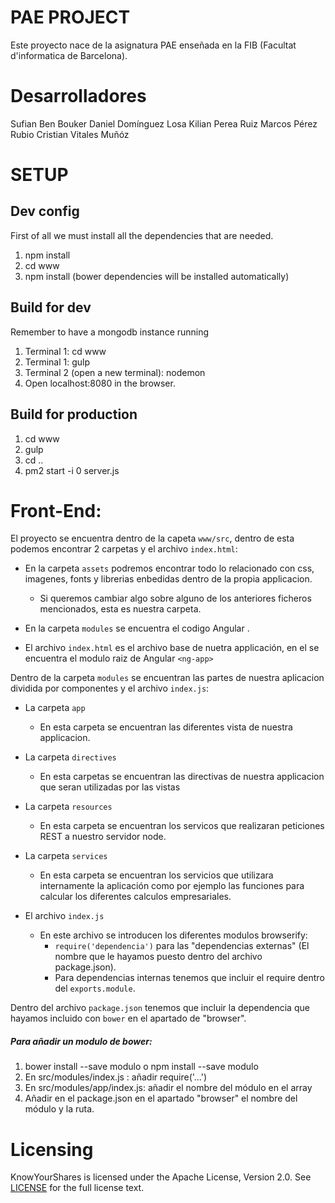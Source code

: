 # PAE PROJECT
Este proyecto nace de la asignatura PAE enseñada en la FIB (Facultat d'informatica de Barcelona).

# Desarrolladores
Sufian Ben Bouker
Daniel Domínguez Losa
Kilian Perea Ruiz
Marcos Pérez Rubio
Cristian Vitales Muñóz

# SETUP

## Dev config
First of all we must install all the dependencies that are needed.
1. npm install
1. cd www
1. npm install (bower dependencies will be installed automatically)


## Build for dev
Remember to have a mongodb instance running
1. Terminal 1: cd www
1. Terminal 1: gulp
1. Terminal 2 (open a new terminal): nodemon
1. Open localhost:8080 in the browser.

## Build for production
1. cd www
1. gulp
1. cd ..
1. pm2 start -i 0 server.js


# Front-End:
El proyecto se encuentra dentro de la capeta `www/src`, dentro de esta podemos encontrar 2 carpetas y el archivo `index.html`:

* En la carpeta `assets` podremos encontrar todo lo relacionado con css, imagenes, fonts y librerias enbedidas dentro de la
propia applicacion.
  * Si queremos cambiar algo sobre alguno de los anteriores ficheros mencionados, esta es nuestra carpeta.

* En la carpeta `modules` se encuentra el codigo Angular .

* El archivo `index.html` es el archivo base de nuetra applicación, en el se encuentra el modulo raiz de Angular `<ng-app>`

Dentro de la carpeta `modules` se encuentran las partes de nuestra aplicacion dividida por componentes y el archivo `index.js`:

* La carpeta `app`
  * En esta carpeta se encuentran las diferentes vista de nuestra applicacion.

* La carpeta `directives`
  * En esta carpetas se encuentran las directivas de nuestra applicacion que seran utilizadas por las vistas

* La carpeta `resources`
  * En esta carpeta se encuentran los servicos que realizaran peticiones REST a nuestro servidor node.

* La carpeta `services`
  *  En esta carpeta se encuentran los servicios que utilizara internamente la aplicación como por ejemplo
  las funciones para calcular los diferentes calculos empresariales.

* El archivo `index.js`
  * En este archivo se introducen los diferentes modulos browserify:
    * `require('dependencia')` para las "dependencias externas" (El nombre que le hayamos puesto dentro del archivo package.json).
    * Para dependencias internas tenemos que incluir el require dentro del `exports.module`.

Dentro del archivo `package.json` tenemos que incluir la dependencia que hayamos incluido con `bower`
en el apartado de "browser".


##### Para añadir un modulo de bower:

1. bower install --save modulo o npm install --save modulo
1. En src/modules/index.js : añadir require('...')
1. En src/modules/app/index.js: añadir el nombre del módulo en el array
1. Añadir en el package.json en el apartado "browser" el nombre del módulo y la ruta.

Licensing
=========
KnowYourShares is licensed under the Apache License, Version 2.0. See
[LICENSE](https://github.com/KnowYourShares/KnowYourShares/blob/master/LICENSE)
for the full license text.
